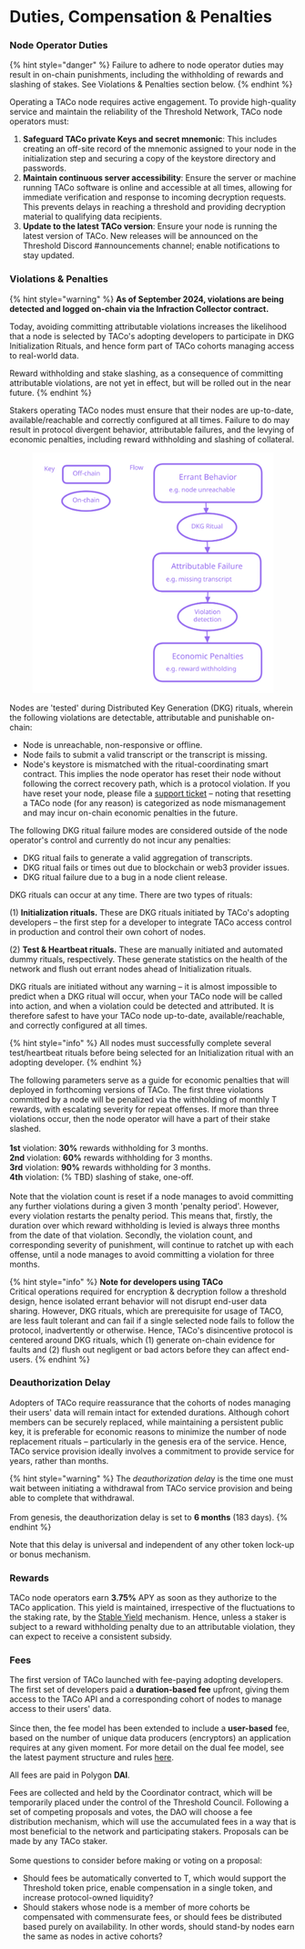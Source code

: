 # Duties, Compensation & Penalties

### Node **Operator Duties**

{% hint style="danger" %}
Failure to adhere to node operator duties may result in on-chain punishments, including the withholding of rewards and slashing of stakes. See Violations & Penalties section below.
{% endhint %}

Operating a TACo node requires active engagement. To provide high-quality service and maintain the reliability of the Threshold Network, TACo node operators must:

1. **Safeguard TACo private Keys and secret mnemonic**: This includes creating an off-site record of the mnemonic assigned to your node in the initialization step and securing a copy of the keystore directory and passwords.
2. **Maintain continuous server accessibility**: Ensure the server or machine running TACo software is online and accessible at all times, allowing for immediate verification and response to incoming decryption requests. This prevents delays in reaching a threshold and providing decryption material to qualifying data recipients.
3. **Update to the latest TACo version**: Ensure your node is running the latest version of TACo. New releases will be announced on the Threshold Discord #announcements channel; enable notifications to stay updated.

### Violations & Penalties

{% hint style="warning" %}
**As of September 2024, violations are being detected and logged on-chain via the Infraction Collector contract.**

Today, avoiding committing attributable violations increases the likelihood that a node is selected by TACo's adopting developers to participate in DKG Initialization Rituals, and hence form part of TACo cohorts managing access to real-world data.

Reward withholding and stake slashing, as a consequence of committing attributable violations, are not yet in effect, but will be rolled out in the near future.
{% endhint %}

Stakers operating TACo nodes must ensure that their nodes are up-to-date, available/reachable and correctly configured at all times. Failure to do may result in protocol divergent behavior, attributable failures, and the levying of economic penalties, including reward withholding and slashing of collateral.

<figure><img src="../.gitbook/assets/infraction_collection.svg" alt=""><figcaption></figcaption></figure>

Nodes are 'tested' during Distributed Key Generation (DKG) rituals, wherein the following violations are detectable, attributable and punishable on-chain:

* Node is unreachable, non-responsive or offline.
* Node fails to submit a valid transcript or the transcript is missing.
* Node's keystore is mismatched with the ritual-coordinating smart contract. This implies the node operator has reset their node without following the correct recovery path, which is a protocol violation. If you have reset your node, please file a [support ticket](https://discord.com/channels/866378471868727316/1025113672185552938) – noting that resetting a TACo node (for any reason) is categorized as node mismanagement and may incur on-chain economic penalties in the future.

The following DKG ritual failure modes are considered outside of the node operator's control and currently do not incur any penalties:

* DKG ritual fails to generate a valid aggregation of transcripts.
* DKG ritual fails or times out due to blockchain or web3 provider issues.
* DKG ritual failure due to a bug in a node client release.

DKG rituals can occur at any time. There are two types of rituals:

(1) **Initialization rituals.** These are DKG rituals initiated by TACo's adopting developers – the first step for a developer to integrate TACo access control in production and control their own cohort of nodes.

(2) **Test & Heartbeat rituals.** These are manually initiated and automated dummy rituals, respectively. These generate statistics on the health of the network and flush out errant nodes ahead of Initialization rituals.

DKG rituals are initiated without any warning – it is almost impossible to predict when a DKG ritual will occur, when your TACo node will be called into action, and when a violation could be detected and attributed. It is therefore safest to have your TACo node up-to-date, available/reachable, and correctly configured at all times.

{% hint style="info" %}
All nodes must successfully complete several test/heartbeat rituals before being selected for an Initialization ritual with an adopting developer.
{% endhint %}

The following parameters serve as a guide for economic penalties that will deployed in forthcoming versions of TACo. The first three violations committed by a node will be penalized via the withholding of monthly T rewards, with escalating severity for repeat offenses. If more than three violations occur, then the node operator will have a part of their stake slashed.\
\
**1st** violation: **30%** rewards withholding for 3 months.\
**2nd** violation: **60%** rewards withholding for 3 months.\
**3rd** violation: **90%** rewards withholding for 3 months.\
**4th** violation: (% TBD) slashing of stake, one-off.\
\
Note that the violation count is reset if a node manages to avoid committing any further violations during a given 3 month 'penalty period'. However, every violation restarts the penalty period. This means that, firstly, the duration over which reward withholding is levied is always three months from the date of that violation. Secondly, the violation count, and corresponding severity of punishment, will continue to ratchet up with each offense, until a node manages to avoid committing a violation for three months.

{% hint style="info" %}
**Note for developers using TACo**\
Critical operations required for encryption & decryption follow a threshold design, hence isolated errant behavior will not disrupt end-user data sharing. However, DKG rituals, which are prerequisite for usage of TACO, are less fault tolerant and can fail if a single selected node fails to follow the protocol, inadvertently or otherwise. Hence, TACo's disincentive protocol is centered around DKG rituals, which (1) generate on-chain evidence for faults and (2) flush out negligent or bad actors before they can affect end-users.
{% endhint %}

### **Deauthorization Delay**

Adopters of TACo require reassurance that the cohorts of nodes managing their users' data will remain intact for extended durations. Although cohort members can be securely replaced, while maintaining a persistent public key, it is preferable for economic reasons to minimize the number of node replacement rituals – particularly in the genesis era of the service. Hence, TACo service provision ideally involves a commitment to provide service for years, rather than months.

{% hint style="warning" %}
The _deauthorization del&#x61;_&#x79; is the time one must wait between initiating a withdrawal from TACo service provision and being able to complete that withdrawal.\
\
From genesis, the deauthorization delay is set to **6 months** (183 days).
{% endhint %}

Note that this delay is universal and independent of any other token lock-up or bonus mechanism.

### **Rewards**

TACo node operators earn **3.75%** APY as soon as they authorize to the TACo application. This yield is maintained, irrespective of the fluctuations to the staking rate, by the [Stable Yield](https://forum.threshold.network/t/tip-003-threshold-network-reward-mechanisms-proposal-i-stable-yield-for-non-institutional-staker-welfare/82) mechanism. Hence, unless a staker is subject to a reward withholding penalty due to an attributable violation, they can expect to receive a consistent subsidy.

### **Fees**

The first version of TACo launched with fee-paying adopting developers. The first set of developers paid a **duration-based fee** upfront, giving them access to the TACo API and a corresponding cohort of nodes to manage access to their users' data.\
\
Since then, the fee model has been extended to include a **user-based** fee, based on the number of unique data producers (encryptors) an application requires at any given moment. For more detail on the dual fee model, see the latest payment structure and rules [here](https://github.com/nucypher/nucypher-contracts/issues/274#issuecomment-2322388661).

All fees are paid in Polygon **DAI**.

Fees are collected and held by the Coordinator contract, which will be temporarily placed under the control of the Threshold Council. Following a set of competing proposals and votes, the DAO will choose a fee distribution mechanism, which will use the accumulated fees in a way that is most beneficial to the network and participating stakers. Proposals can be made by any TACo staker.\
\
Some questions to consider before making or voting on a proposal:

* Should fees be automatically converted to T, which would support the Threshold token price, enable compensation in a single token, and increase protocol-owned liquidity?
* Should stakers whose node is a member of more cohorts be compensated with commensurate fees, or should fees be distributed based purely on availability. In other words, should stand-by nodes earn the same as nodes in active cohorts?
